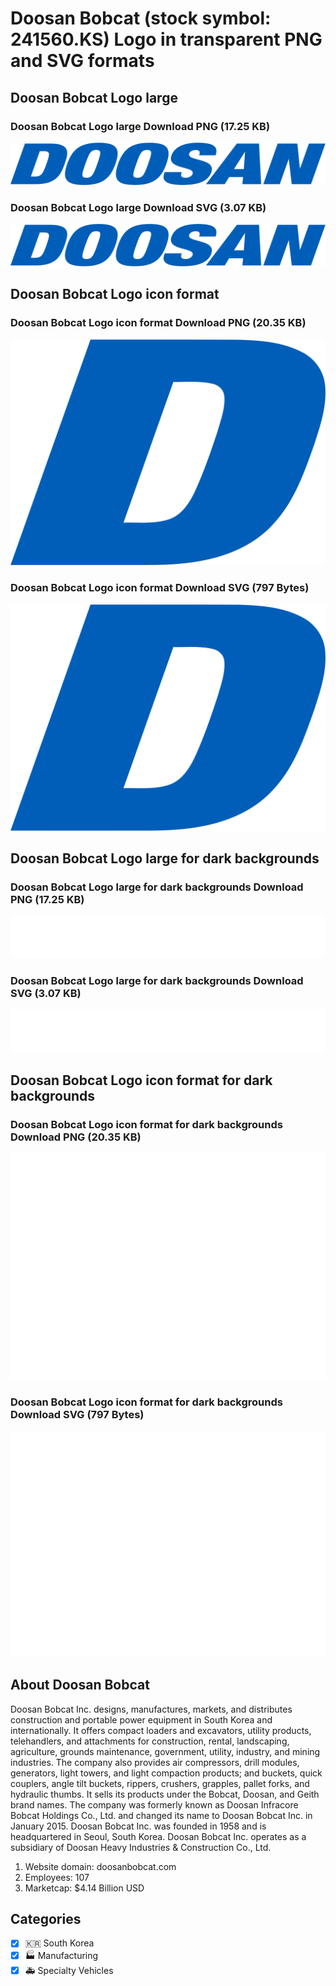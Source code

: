 # Doosan Bobcat (stock symbol: 241560.KS) Logo in transparent PNG and SVG formats

## Doosan Bobcat Logo large

### Doosan Bobcat Logo large Download PNG (17.25 KB)

![Doosan Bobcat Logo large Download PNG (17.25 KB)](/img/orig/241560.KS_BIG-f4b4e655.png)

### Doosan Bobcat Logo large Download SVG (3.07 KB)

![Doosan Bobcat Logo large Download SVG (3.07 KB)](/img/orig/241560.KS_BIG-77a6b832.svg)

## Doosan Bobcat Logo icon format

### Doosan Bobcat Logo icon format Download PNG (20.35 KB)

![Doosan Bobcat Logo icon format Download PNG (20.35 KB)](/img/orig/241560.KS-a187f48e.png)

### Doosan Bobcat Logo icon format Download SVG (797 Bytes)

![Doosan Bobcat Logo icon format Download SVG (797 Bytes)](/img/orig/241560.KS-1394a935.svg)

## Doosan Bobcat Logo large for dark backgrounds

### Doosan Bobcat Logo large for dark backgrounds Download PNG (17.25 KB)

![Doosan Bobcat Logo large for dark backgrounds Download PNG (17.25 KB)](/img/orig/241560.KS_BIG.D-c7d4d366.png)

### Doosan Bobcat Logo large for dark backgrounds Download SVG (3.07 KB)

![Doosan Bobcat Logo large for dark backgrounds Download SVG (3.07 KB)](/img/orig/241560.KS_BIG.D-f4333c2d.svg)

## Doosan Bobcat Logo icon format for dark backgrounds

### Doosan Bobcat Logo icon format for dark backgrounds Download PNG (20.35 KB)

![Doosan Bobcat Logo icon format for dark backgrounds Download PNG (20.35 KB)](/img/orig/241560.KS.D-99933cd7.png)

### Doosan Bobcat Logo icon format for dark backgrounds Download SVG (797 Bytes)

![Doosan Bobcat Logo icon format for dark backgrounds Download SVG (797 Bytes)](/img/orig/241560.KS.D-0933d44d.svg)

## About Doosan Bobcat

Doosan Bobcat Inc. designs, manufactures, markets, and distributes construction and portable power equipment in South Korea and internationally. It offers compact loaders and excavators, utility products, telehandlers, and attachments for construction, rental, landscaping, agriculture, grounds maintenance, government, utility, industry, and mining industries. The company also provides air compressors, drill modules, generators, light towers, and light compaction products; and buckets, quick couplers, angle tilt buckets, rippers, crushers, grapples, pallet forks, and hydraulic thumbs. It sells its products under the Bobcat, Doosan, and Geith brand names. The company was formerly known as Doosan Infracore Bobcat Holdings Co., Ltd. and changed its name to Doosan Bobcat Inc. in January 2015. Doosan Bobcat Inc. was founded in 1958 and is headquartered in Seoul, South Korea. Doosan Bobcat Inc. operates as a subsidiary of Doosan Heavy Industries & Construction Co., Ltd.

1. Website domain: doosanbobcat.com
2. Employees: 107
3. Marketcap: $4.14 Billion USD


## Categories
- [x] 🇰🇷 South Korea
- [x] 🏭 Manufacturing
- [x] 🚑 Specialty Vehicles
